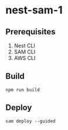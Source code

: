 # nest-sam-1

## Prerequisites

1. Nest CLI
2. SAM CLI
3. AWS CLI

## Build
```
npm run build
```

## Deploy
```
sam deploy --guided
```
